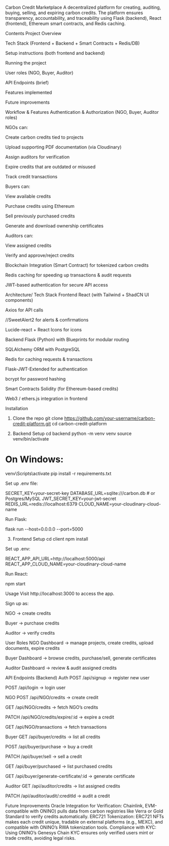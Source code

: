 Carbon Credit Marketplace
A decentralized platform for creating, auditing, buying, selling, and expiring carbon credits.
 The platform ensures transparency, accountability, and traceability using Flask (backend), React (frontend), Ethereum smart contracts, and Redis caching.

Contents
 Project Overview


 Tech Stack (Frontend + Backend + Smart Contracts + Redis/DB)


 Setup instructions (both frontend and backend)


 Running the project


 User roles (NGO, Buyer, Auditor)


 API Endpoints (brief)


 Features implemented


 Future improvements



 Workflow & Features
 Authentication & Authorization (NGO, Buyer, Auditor roles)


 NGOs can:


Create carbon credits tied to projects


Upload supporting PDF documentation (via Cloudinary)


Assign auditors for verification


Expire credits that are outdated or misused


Track credit transactions


 Buyers can:


View available credits


Purchase credits using Ethereum


Sell previously purchased credits


Generate and download ownership certificates


 Auditors can:


View assigned credits


Verify and approve/reject credits


 Blockchain Integration (Smart Contract) for tokenized carbon credits


Redis caching for speeding up transactions & audit requests


 JWT-based authentication for secure API access



Architecture/ Tech Stack
Frontend
React (with Tailwind + ShadCN UI components)


Axios for API calls


//SweetAlert2 for alerts & confirmations


Lucide-react + React Icons for icons


Backend
Flask (Python) with Blueprints for modular routing


SQLAlchemy ORM with PostgreSQL


Redis for caching requests & transactions


Flask-JWT-Extended for authentication


bcrypt for password hashing


Smart Contracts
Solidity (for Ethereum-based credits)


Web3 / ethers.js integration in frontend


 Installation
1. Clone the repo
git clone https://github.com/your-username/carbon-credit-platform.git
cd carbon-credit-platform

2. Backend Setup
cd backend
python -m venv venv
source venv/bin/activate  
 # On Windows:
 venv\Scripts\activate
pip install -r requirements.txt

Set up .env file:


SECRET_KEY=your-secret-key
DATABASE_URL=sqlite:///carbon.db   # or Postgres/MySQL
JWT_SECRET_KEY=your-jwt-secret
REDIS_URL=redis://localhost:6379
CLOUD_NAME=your-cloudinary-cloud-name

Run Flask:


flask run --host=0.0.0.0 --port=5000

3. Frontend Setup
cd client
npm install

Set up .env:


REACT_APP_API_URL=http://localhost:5000/api
REACT_APP_CLOUD_NAME=your-cloudinary-cloud-name

Run React:


npm start


 Usage
Visit http://localhost:3000 to access the app.


Sign up as:


NGO → create credits


Buyer → purchase credits


Auditor → verify credits



User Roles
NGO Dashboard → manage projects, create credits, upload documents, expire credits


Buyer Dashboard → browse credits, purchase/sell, generate certificates


Auditor Dashboard → review & audit assigned credits


 API Endpoints (Backend)
Auth
POST /api/signup → register new user


POST /api/login → login user


NGO
POST /api/NGO/credits → create credit


GET /api/NGO/credits → fetch NGO’s credits


PATCH /api/NGO/credits/expire/:id → expire a credit


GET /api/NGO/transactions → fetch transactions


Buyer
GET /api/buyer/credits → list all credits


POST /api/buyer/purchase → buy a credit


PATCH /api/buyer/sell → sell a credit


GET /api/buyer/purchased → list purchased credits


GET /api/buyer/generate-certificate/:id → generate certificate


Auditor
GET /api/auditor/credits → list assigned credits


PATCH /api/auditor/audit/:creditId → audit a credit


 Future Improvements
Oracle Integration for Verification: Chainlink, EVM-compatible with ONINO) pulls data from carbon registries like Verra or Gold Standard to verify credits automatically.
ERC721 Tokenization: ERC721 NFTs makes each credit unique, tradable on external platforms (e.g., MEXC), and compatible with ONINO’s RWA tokenization tools.
Compliance with KYC: Using ONINO’s Genesys Chain KYC ensures only verified users mint or trade credits, avoiding legal risks.

